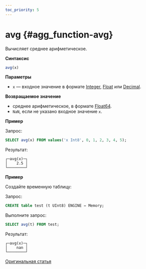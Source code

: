 ```yaml
---
toc_priority: 5
---
```


# avg {#agg_function-avg}

Вычисляет среднее арифметическое.

**Синтаксис**

``` sql
avg(x)
```

**Параметры**

-   `x` — входное значение в формате [Integer](../../../sql-reference/data-types/int-uint.md), [Float](../../../sql-reference/data-types/float.md) или [Decimal](../../../sql-reference/data-types/decimal.md).

**Возвращаемое значение**

-   среднее арифметическое, в формате [Float64](../../../sql-reference/data-types/float.md).
-   `NaN`, если не указано входное значение `x`.

**Пример**

Запрос:

``` sql
SELECT avg(x) FROM values('x Int8', 0, 1, 2, 3, 4, 5);
```

Результат:

``` text
┌─avg(x)─┐
│    2.5 │
└────────┘
```

**Пример**

Создайте временную таблицу:

Запрос:

``` sql
CREATE table test (t UInt8) ENGINE = Memory;
```

Выполните запрос:

``` sql
SELECT avg(t) FROM test;
```

Результат:

``` text
┌─avg(x)─┐
│    nan │
└────────┘
```

[Оригинальная статья](https://clickhouse.tech/docs/ru/sql-reference/aggregate-functions/reference/avg/) <!--hide-->
